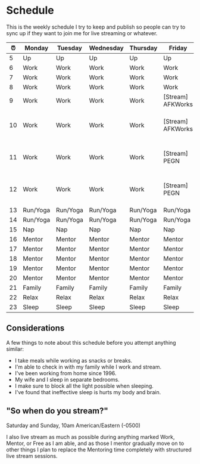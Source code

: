 # Schedule

This is the weekly schedule I try to keep and publish so people can try
to sync up if they want to join me for live streaming or whatever.

⏰|Monday|Tuesday|Wednesday|Thursday|Friday|Saturday|Sunday
-|-|-|-|-|-|-|-
5|Up|Up|Up|Up|Up|Up|Up
6|Work|Work|Work|Work|Work|Free|Free
7|Work|Work|Work|Work|Work|Free|Free
8|Work|Work|Work|Work|Work|Free|Free
9|Work|Work|Work|Work|[Stream] AFKWorks|Free|Free
10|Work|Work|Work|Work|[Stream] AFKWorks|[Stream] Walkthrough: Learning Web Design|[Stream] Walkthrough: Learning Web Design
11|Work|Work|Work|Work|[Stream] PEGN|[Stream] Walkthrough: Learning Web Design|[Stream] Walkthrough: Learning Web Design
12|Work|Work|Work|Work|[Stream] PEGN|[Stream] Walkthrough: Learning Web Design|[Stream] Walkthrough: Learning Web Design
13|Run/Yoga|Run/Yoga|Run/Yoga|Run/Yoga|Run/Yoga|Run/Yoga|Run/Yoga
14|Run/Yoga|Run/Yoga|Run/Yoga|Run/Yoga|Run/Yoga|Run/Yoga|Run/Yoga
15|Nap|Nap|Nap|Nap|Nap|Nap|Nap
16|Mentor|Mentor|Mentor|Mentor|Mentor|Free|Free
17|Mentor|Mentor|Mentor|Mentor|Mentor|Free|Free
18|Mentor|Mentor|Mentor|Mentor|Mentor|Free|Free
19|Mentor|Mentor|Mentor|Mentor|Mentor|Free|Free
20|Mentor|Mentor|Mentor|Mentor|Mentor|Free|Free
21|Family|Family|Family|Family|Family|Free|Free
22|Relax|Relax|Relax|Relax|Relax|Free|Free
23|Sleep|Sleep|Sleep|Sleep|Sleep|Sleep|Sleep

## Considerations

A few things to note about this schedule before you attempt anything
similar:

* I take meals while working as snacks or breaks.
* I'm able to check in with my family while I work and stream.
* I've been working from home since 1996.
* My wife and I sleep in separate bedrooms.
* I make sure to block all the light possible when sleeping.
* I've found that ineffective sleep is hurts my body and brain.

## "So when do you stream?"

Saturday and Sunday, 10am American/Eastern (-0500)

I also live stream as much as possible during anything marked Work,
Mentor, or Free as I am able, and as those I mentor gradually move on to
other things I plan to replace the Mentoring time completely with
structured live stream sessions.
